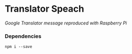 # Translator Speach #

*Google Translator message reproduced with Raspberry Pi*

### Dependencies ###

`npm i --save`
